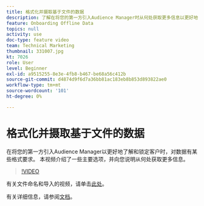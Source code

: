 ```yaml
---
title: 格式化并摄取基于文件的数据
description: 了解在将您的第一方引入Audience Manager时从何处获取更多信息以更好地了解和锁定您的客户的一些主要选项。 了解数据的某些格式要求。
feature: Onboarding Offline Data
topics: null
activity: use
doc-type: feature video
team: Technical Marketing
thumbnail: 331007.jpg
kt: 7026
role: User
level: Beginner
exl-id: a9515255-8e3e-4fb8-b467-be68a56c412b
source-git-commit: d4874d9f6d7a36bb81ac183eb8b853d893822ae0
workflow-type: tm+mt
source-wordcount: '101'
ht-degree: 0%

---
```


# 格式化并摄取基于文件的数据

在将您的第一方引入Audience Manager以更好地了解和锁定客户时，对数据有某些格式要求。 本视频介绍了一些主要选项，并向您说明从何处获取更多信息。

>[!VIDEO](https://video.tv.adobe.com/v/346202/?quality=12&learn=on&captions=chi_hans)

有关文件命名和导入的视频，请单击[此处](steps-for-ingesting-file-based-data.md)。

有关详细信息，请参阅[文档](https://experienceleague.adobe.com/docs/audience-manager/user-guide/implementation-integration-guides/sending-audience-data/batch-data-transfer-process/inbound-file-contents.html?lang=zh-Hans&)。
